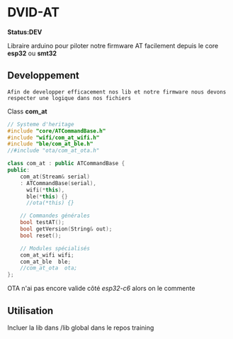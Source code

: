 # DVID-AT

**Status:DEV**

Libraire arduino pour piloter notre firmware AT facilement depuis le core **esp32** ou **smt32**

## Developpement

```text
Afin de developper efficacement nos lib et notre firmware nous devons respecter une logique dans nos fichiers 

```

Class **com_at**

```cpp
// Systeme d'heritage
#include "core/ATCommandBase.h"
#include "wifi/com_at_wifi.h"
#include "ble/com_at_ble.h"
//#include "ota/com_at_ota.h"

class com_at : public ATCommandBase {
public:
    com_at(Stream& serial)
    : ATCommandBase(serial),
      wifi(*this),
      ble(*this) {}
      //ota(*this) {}

    // Commandes générales
    bool testAT();
    bool getVersion(String& out);
    bool reset();

    // Modules spécialisés
    com_at_wifi wifi;
    com_at_ble  ble;
    //com_at_ota  ota;
};
```

OTA n'ai pas encore valide côté *esp32-c6* alors on le commente

## Utilisation

Incluer la lib dans /lib global dans le repos training